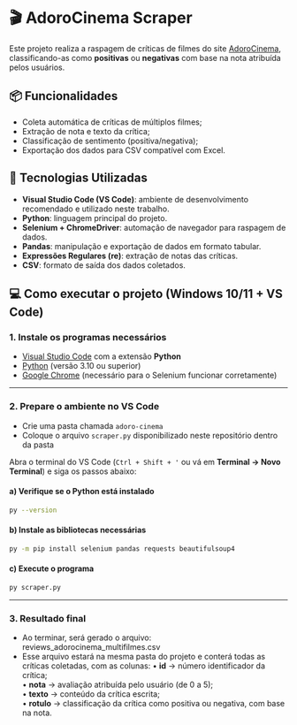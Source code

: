 # 🎬 AdoroCinema Scraper 

Este projeto realiza a raspagem de críticas de filmes do site [AdoroCinema](https://www.adorocinema.com), classificando-as como **positivas** ou **negativas** com base na nota atribuída pelos usuários.

## 📦 Funcionalidades

- Coleta automática de críticas de múltiplos filmes;
- Extração de nota e texto da crítica;
- Classificação de sentimento (positiva/negativa);
- Exportação dos dados para CSV compatível com Excel. 

## 🧰 Tecnologias Utilizadas

- **Visual Studio Code (VS Code)**: ambiente de desenvolvimento recomendado e utilizado neste trabalho.
- **Python**: linguagem principal do projeto.
- **Selenium + ChromeDriver**: automação de navegador para raspagem de dados.
- **Pandas**: manipulação e exportação de dados em formato tabular.
- **Expressões Regulares (re)**: extração de notas das críticas.
- **CSV**: formato de saída dos dados coletados.

## 💻 Como executar o projeto (Windows 10/11 + VS Code)

### 1. Instale os programas necessários

- [Visual Studio Code](https://code.visualstudio.com/) com a extensão **Python**
- [Python](https://www.python.org/downloads) (versão 3.10 ou superior)
- [Google Chrome](https://www.google.com/chrome/) (necessário para o Selenium funcionar corretamente)

---

### 2. Prepare o ambiente no VS Code

- Crie uma pasta chamada `adoro-cinema`
- Coloque o arquivo `scraper.py` disponibilizado neste repositório dentro da pasta

Abra o terminal do VS Code (`Ctrl + Shift + '` ou vá em **Terminal → Novo Terminal**) e siga os passos abaixo:

#### a) Verifique se o Python está instalado

```bash
py --version
```

#### b) Instale as bibliotecas necessárias

```bash
py -m pip install selenium pandas requests beautifulsoup4
```

#### c) Execute o programa

```bash
py scraper.py
```

---

### 3. Resultado final

- Ao terminar, será gerado o arquivo: reviews_adorocinema_multifilmes.csv
- Esse arquivo estará na mesma pasta do projeto e conterá todas as críticas coletadas, com as colunas:
• **id** → número identificador da crítica;  
• **nota** → avaliação atribuída pelo usuário (de 0 a 5);  
• **texto** → conteúdo da crítica escrita;  
• **rotulo** → classificação da crítica como positiva ou negativa, com base na nota.


